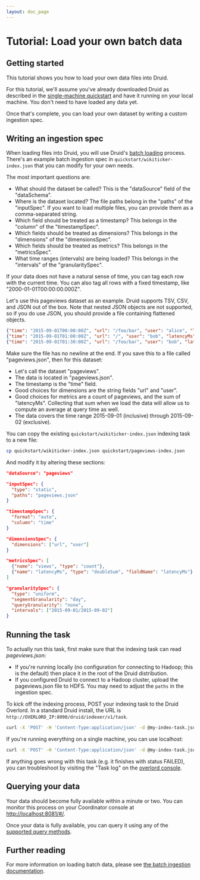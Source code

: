 ```yaml
---
layout: doc_page
---
```


# Tutorial: Load your own batch data

## Getting started

This tutorial shows you how to load your own data files into Druid.

For this tutorial, we'll assume you've already downloaded Druid as described in 
the [single-machine quickstart](quickstart.html) and have it running on your local machine. You 
don't need to have loaded any data yet.

Once that's complete, you can load your own dataset by writing a custom ingestion spec.

## Writing an ingestion spec

When loading files into Druid, you will use Druid's [batch loading](ingestion-batch.html) process. 
There's an example batch ingestion spec in `quickstart/wikiticker-index.json` that you can modify 
for your own needs.

The most important questions are:

  * What should the dataset be called? This is the "dataSource" field of the "dataSchema".
  * Where is the dataset located? The file paths belong in the "paths" of the "inputSpec". If you 
want to load multiple files, you can provide them as a comma-separated string.
  * Which field should be treated as a timestamp? This belongs in the "column" of the "timestampSpec".
  * Which fields should be treated as dimensions? This belongs in the "dimensions" of the "dimensionsSpec".
  * Which fields should be treated as metrics? This belongs in the "metricsSpec".
  * What time ranges (intervals) are being loaded? This belongs in the "intervals" of the "granularitySpec".

If your data does not have a natural sense of time, you can tag each row with the current time. 
You can also tag all rows with a fixed timestamp, like "2000-01-01T00:00:00.000Z".

Let's use this pageviews dataset as an example. Druid supports TSV, CSV, and JSON out of the box. 
Note that nested JSON objects are not supported, so if you do use JSON, you should provide a file 
containing flattened objects.

```json
{"time": "2015-09-01T00:00:00Z", "url": "/foo/bar", "user": "alice", "latencyMs": 32}
{"time": "2015-09-01T01:00:00Z", "url": "/", "user": "bob", "latencyMs": 11}
{"time": "2015-09-01T01:30:00Z", "url": "/foo/bar", "user": "bob", "latencyMs": 45}
```

Make sure the file has no newline at the end. If you save this to a file called "pageviews.json", then for this dataset:

  * Let's call the dataset "pageviews".
  * The data is located in "pageviews.json".
  * The timestamp is the "time" field.
  * Good choices for dimensions are the string fields "url" and "user".
  * Good choices for metrics are a count of pageviews, and the sum of "latencyMs". Collecting that 
sum when we load the data will allow us to compute an average at query time as well.
  * The data covers the time range 2015-09-01 (inclusive) through 2015-09-02 (exclusive).

You can copy the existing `quickstart/wikiticker-index.json` indexing task to a new file:

```bash
cp quickstart/wikiticker-index.json quickstart/pageviews-index.json
```

And modify it by altering these sections:

```json
"dataSource": "pageviews"
```

```json
"inputSpec": {
  "type": "static",
  "paths": "pageviews.json"
}
```

```json
"timestampSpec": {
  "format": "auto",
  "column": "time"
}
```

```json
"dimensionsSpec": {
  "dimensions": ["url", "user"]
}
```

```json
"metricsSpec": [
  {"name": "views", "type": "count"},
  {"name": "latencyMs", "type": "doubleSum", "fieldName": "latencyMs"}
]
```

```json
"granularitySpec": {
  "type": "uniform",
  "segmentGranularity": "day",
  "queryGranularity": "none",
  "intervals": ["2015-09-01/2015-09-02"]
}
```

## Running the task

To actually run this task, first make sure that the indexing task can read *pageviews.json*:

- If you're running locally (no configuration for connecting to Hadoop; this is the default) then 
place it in the root of the Druid distribution.
- If you configured Druid to connect to a Hadoop cluster, upload 
the pageviews.json file to HDFS. You may need to adjust the `paths` in the ingestion spec.

To kick off the indexing process, POST your indexing task to the Druid Overlord. In a standard Druid 
install, the URL is `http://OVERLORD_IP:8090/druid/indexer/v1/task`.

```bash
curl -X 'POST' -H 'Content-Type:application/json' -d @my-index-task.json OVERLORD_IP:8090/druid/indexer/v1/task
```

If you're running everything on a single machine, you can use localhost:

```bash
curl -X 'POST' -H 'Content-Type:application/json' -d @my-index-task.json localhost:8090/druid/indexer/v1/task
```

If anything goes wrong with this task (e.g. it finishes with status FAILED), you can troubleshoot 
by visiting the "Task log" on the [overlord console](http://localhost:8090/console.html).

## Querying your data

Your data should become fully available within a minute or two. You can monitor this process on 
your Coordinator console at [http://localhost:8081/#/](http://localhost:8081/#/).

Once your data is fully available, you can query it using any of the 
[supported query methods](../querying/querying.html).

## Further reading

For more information on loading batch data, please see [the batch ingestion documentation](../ingestion/batch-ingestion.html).

